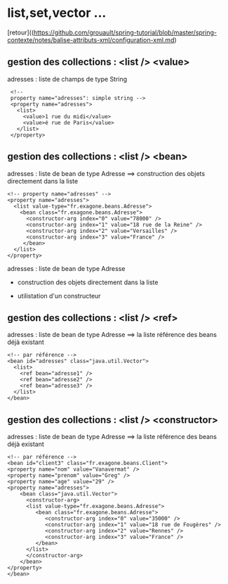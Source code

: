 # list,set,vector ... 
[retour]((https://github.com/grouault/spring-tutorial/blob/master/spring-contexte/notes/balise-attributs-xml/configuration-xml.md)

## gestion des collections : &lt;list /&gt; &lt;value&gt;
adresses : liste de champs de type String


     <!-- 
     property name="adresses": simple string -->
     <property name="adresses">
       <list>
         <value>1 rue du midi</value>
         <value>é rue de Paris</value>
       </list>
     </property>

## gestion des collections : &lt;list /&gt; &lt;bean&gt;
adresses : liste de bean de type Adresse
==> construction des objets directement dans la liste


    <!-- property name="adresses" -->
    <property name="adresses">
      <list value-type="fr.exagone.beans.Adresse">
        <bean class="fr.exagone.beans.Adresse">
          <constructor-arg index="0" value="78000" />
          <constructor-arg index="1" value="18 rue de la Reine" />
          <constructor-arg index="2" value="Versailles" />
          <constructor-arg index="3" value="France" />
         </bean>
      </list>
    </property>

adresses : liste de bean de type Adresse
* construction des objets directement dans la liste
* utilistation d'un constructeur

    <!-- property name="adresses" -->
    <property name="adresses">
    <bean class="java.util.ArrayList">
      <constructor-arg>
        <list value-type="fr.exagone.beans.Adresse">
          <bean class="fr.exagone.beans.Adresse">
             <constructor-arg index="0" value="78000" />
	     <constructor-arg index="1" value="18 rue de la Reine" />
	     <constructor-arg index="2" value="Versailles" />
	     <constructor-arg index="3" value="France" />
         </bean>
        </list>
      </constructor-arg>
     </bean>
    </property>



## gestion des collections : &lt;list /&gt; &lt;ref&gt;
adresses : liste de bean de type Adresse
==> la liste référence des beans déjà existant	

    <!-- par référence -->
    <bean id="adresses" class="java.util.Vector">
	  <list>
	    <ref bean="adresse1" />
		<ref bean="adresse2" />
		<ref bean="adresse3" />                
	  </list>
    </bean>

## gestion des collections : &lt;list /&gt; &lt;constructor&gt;
adresses : liste de bean de type Adresse
==> la liste référence des beans déjà existant	
	
    <!-- par référence -->
    <bean id="client3" class="fr.exagone.beans.Client">
	<property name="nom" value="Vanavermat" />
	<property name="prenom" value="Greg" />
	<property name="age" value="29" />
	<property name="adresses">
		<bean class="java.util.Vector">
		  <constructor-arg>			
		  <list value-type="fr.exagone.beans.Adresse">
			 <bean class="fr.exagone.beans.Adresse">
				<constructor-arg index="0" value="35000" />
				<constructor-arg index="1" value="18 rue de Fougères" />
				<constructor-arg index="2" value="Rennes" />
				<constructor-arg index="3" value="France" />
			 </bean>
		  </list>
		  </constructor-arg>
		</bean>
	</property>
    </bean>
